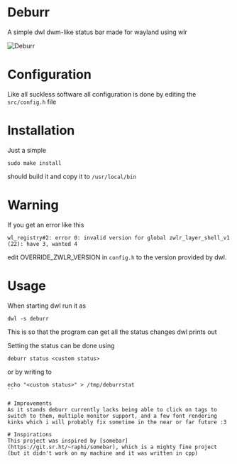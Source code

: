 # Deburr
A simple dwl dwm-like status bar made for wayland using wlr

![Deburr](https://user-images.githubusercontent.com/59704655/233614419-b593fb0f-7727-4281-8cf9-a21a5efbfcb8.png)

# Configuration
Like all suckless software all configuration is done by editing the `src/config.h` file

# Installation
Just a simple
```
sudo make install
```
should build it and copy it to `/usr/local/bin`

# Warning
If you get an error like this

```wl_registry#2: error 0: invalid version for global zwlr_layer_shell_v1 (22): have 3, wanted 4```

edit OVERRIDE_ZWLR_VERSION in ``config.h`` to the version provided by dwl.

# Usage
When starting dwl run it as
```
dwl -s deburr
```
This is so that the program can get all the status changes dwl prints out

Setting the status can be done using
```
deburr status <custom status>
```
or by writing to
```
echo "<custom status>" > /tmp/deburrstat
``

# Improvements
As it stands deburr currently lacks being able to click on tags to switch to them, multiple monitor support, and a few font rendering kinks which i will probably fix sometime in the near or far future :3

# Inspirations
This project was inspired by [somebar](https://git.sr.ht/~raphi/somebar), which is a mighty fine project (but it didn't work on my machine and it was written in cpp)
